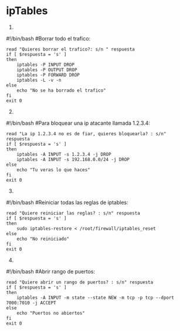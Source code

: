 # ipTables
1)
#!/bin/bash
#Borrar todo el trafico:
~~~
read "Quieres borrar el trafico?: s/n " respuesta
if [ $respuesta = 's' ]
then
	iptables -P INPUT DROP
	iptables -P OUTPUT DROP
	iptables -P FORWARD DROP
	iptables -L -v -n
else
	echo "No se ha borrado el trafico"
fi
exit 0
~~~

2)
#!/bin/bash
#Para bloquear una ip atacante llamada 1.2.3.4:
~~~
read "La ip 1.2.3.4 no es de fiar, quieres bloquearla? : s/n" respuesta
if [ $respuesta = 's' ]
then 
	iptables -A INPUT -s 1.2.3.4 -j DROP
	iptables -A INPUT -s 192.168.0.0/24 -j DROP
else
	echo "Tu veras lo que haces"
fi
exit 0
~~~

3)
#!/bin/bash
#Reiniciar todas las reglas de iptables:
~~~
read "Quiere reiniciar las reglas? : s/n" respuesta
if [ $respuesta = 's' ]
then 
	sudo iptables-restore < /root/firewall/iptables_reset
else
	echo "No reiniciado"
fi
exit 0
~~~

4)
#!/bin/bash
#Abrir rango de puertos:
~~~
read "Quiere abrir un rango de puertos? : s/n" respuesta
if [ $respuesta = 's' ]
then 
	iptables -A INPUT -m state --state NEW -m tcp -p tcp --dport 7000:7010 -j ACCEPT
else
	echo "Puertos no abiertos"
fi
exit 0
~~~
